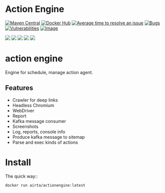 # Action Engine
[![Maven Central](https://maven-badges.herokuapp.com/maven-central/org.springframework.boot/spring-boot-starter-parent/badge.svg)](https://search.maven.org/artifact/org.springframework.boot/spring-boot-starter-parent)
[![Docker Hub](https://img.shields.io/docker/pulls/allenyinx/actionengine.svg?style=flat)](https://cloud.docker.com/u/airta/repository/docker/airta/actionengine/)
[![Average time to resolve an issue](http://isitmaintained.com/badge/resolution/allenyinx/actionEngine.svg)](http://isitmaintained.com/project/allenyinx/actionEngine "Average time to resolve an issue")
[![Bugs](https://sonarcloud.io/api/project_badges/measure?project=allenyinx_actionEngine&metric=bugs)](https://sonarcloud.io/dashboard?id=allenyinx_actionEngine)
[![Vulnerabilities](https://sonarcloud.io/api/project_badges/measure?project=allenyinx_actionEngine&metric=vulnerabilities)](https://sonarcloud.io/dashboard?id=allenyinx_actionEngine)
[![Image](https://images.microbadger.com/badges/image/airta/actionengine.svg)](https://microbadger.com/images/airta/actionengine)

<p align="left">
    <a href="https://codecov.io/gh/allenyinx/actionEngine"><img src="https://codecov.io/gh/allenyinx/actionEngine/branch/develop/graph/badge.svg" /></a>
    <a href='https://circleci.com/gh/allenyinx/actionEngine/tree/develop'><img src='https://circleci.com/gh/allenyinx/actionEngine/tree/develop.svg?style=svg'></a>
    <a href='https://sonarcloud.io/dashboard?id=allenyinx_ActionAgent'><img src='https://sonarcloud.io/api/project_badges/measure?project=allenyinx_ActionAgent&metric=alert_status'></a>
    <a href='https://travis-ci.org/allenyinx/actionEngine'><img src='https://travis-ci.org/allenyinx/actionEngine.svg?branch=develop'></a>
    <a href='http://52.175.51.58:8080/job/ActionEngine/'><img src='http://52.175.51.58:8080/buildStatus/icon?job=ActionEngine'></a>
</p>

# action engine
Engine for schedule, manage action agent.


## Features
* Crawler for deep links
* Headless Chromium
* WebDriver
* Report
* Kafka message consumer
* Screenshots
* Log, reports, console info
* Produce kafka message to sitemap
* Parse and exec kinds of actions

Install
=======

The quick way::

    docker run airta/actionengine:latest

